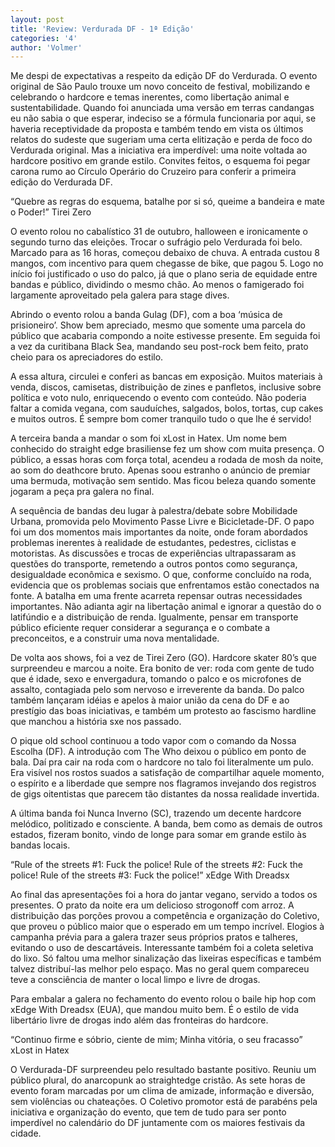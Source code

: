 ```yaml
---
layout: post
title: 'Review: Verdurada DF - 1ª Edição'
categories: '4'
author: 'Volmer'
---
```


Me despi de expectativas a respeito da edição DF do Verdurada. O evento original de
São Paulo trouxe um novo conceito de festival, mobilizando e celebrando o hardcore
e temas inerentes, como libertação animal e sustentabilidade. Quando foi anunciada
uma versão em terras candangas eu não sabia o que esperar, indeciso se a fórmula
funcionaria por aqui, se haveria receptividade da proposta e também tendo em vista
os últimos relatos do sudeste que sugeriam uma certa elitização e perda de foco do
Verdurada original. Mas a iniciativa era imperdível: uma noite voltada ao hardcore
positivo em grande estilo. Convites feitos, o esquema foi pegar carona rumo ao Círculo
Operário do Cruzeiro para conferir a primeira edição do Verdurada DF.

“Quebre as regras do esquema, batalhe por si só,
queime a bandeira e mate o Poder!”
Tirei Zero

O evento rolou no cabalístico 31 de outubro, halloween e ironicamente o segundo turno
das eleições. Trocar o sufrágio pelo Verdurada foi belo. Marcado para as 16 horas,
começou debaixo de chuva. A entrada custou 8 mangos, com incentivo para quem chegasse
de bike, que pagou 5. Logo no início foi justificado o uso do palco, já que o plano
seria de equidade entre bandas e público, dividindo o mesmo chão. Ao menos o famigerado
foi largamente aproveitado pela galera para stage dives.

Abrindo o evento rolou a banda Gulag (DF), com a boa ‘música de prisioneiro’. Show bem
apreciado, mesmo que somente uma parcela do público que acabaria compondo a noite
estivesse presente. Em seguida foi a vez da curitibana Black Sea, mandando seu post-rock
bem feito, prato cheio para os apreciadores do estilo.

A essa altura, circulei e conferi as bancas em exposição. Muitos materiais à venda, discos,
camisetas, distribuição de zines e panfletos, inclusive sobre política e voto nulo,
enriquecendo o evento com conteúdo. Não poderia faltar a comida vegana, com sauduíches,
salgados, bolos, tortas, cup cakes e muitos outros. É sempre bom comer tranquilo tudo o
que lhe é servido!

A terceira banda a mandar o som foi xLost in Hatex. Um nome bem conhecido do straight
edge brasiliense fez um show com muita presença. O público, a essas horas com força total,
acendeu a rodada de mosh da noite, ao som do deathcore bruto. Apenas soou estranho o
anúncio de premiar uma bermuda, motivação sem sentido. Mas ficou beleza quando somente
jogaram a peça pra galera no final.

A sequência de bandas deu lugar à palestra/debate sobre Mobilidade Urbana, promovida pelo
Movimento Passe Livre e Bicicletade-DF. O papo foi um dos momentos mais importantes da
noite, onde foram abordados problemas inerentes à realidade de estudantes, pedestres,
ciclistas e motoristas. As discussões e trocas de experiências ultrapassaram as questões
do transporte, remetendo a outros pontos como segurança, desigualdade econômica e sexismo.
O que, conforme concluído na roda, evidencia que os problemas sociais que enfrentamos
estão conectados na fonte. A batalha em uma frente acarreta repensar outras necessidades
importantes. Não adianta agir na libertação animal e ignorar a questão do o latifúndio e
a distribuição de renda. Igualmente, pensar em transporte público eficiente requer considerar
a segurança e o combate a preconceitos, e a construir uma nova mentalidade.

De volta aos shows, foi a vez de Tirei Zero (GO). Hardcore skater 80’s que surpreendeu e
marcou a noite. Era bonito de ver: roda com gente de tudo que é idade, sexo e envergadura,
tomando o palco e os microfones de assalto, contagiada pelo som nervoso e irreverente da
banda. Do palco também lançaram idéias e apelos à maior união da cena do DF e ao prestígio
das boas iniciativas, e também um protesto ao fascismo hardline que manchou a história sxe
nos passado.

O pique old school continuou a todo vapor com o comando da Nossa Escolha (DF). A introdução
com The Who deixou o público em ponto de bala. Daí pra cair na roda com o hardcore no talo
foi literalmente um pulo. Era visível nos rostos suados a satisfação de  compartilhar
aquele momento, o espírito e a liberdade que sempre nos flagramos invejando dos registros
de gigs oitentistas que parecem tão distantes da nossa realidade invertida.

A última banda foi Nunca Inverno (SC), trazendo um decente hardcore melódico, politizado e
consciente. A banda, bem como as demais de outros estados, fizeram bonito, vindo de longe
para somar em grande estilo às bandas locais.

“Rule of the streets #1: Fuck the police!
Rule of the streets #2: Fuck the police!
Rule of the streets #3: Fuck the police!”
xEdge With Dreadsx

Ao final das apresentações foi a hora do jantar vegano, servido a todos os presentes. O
prato da noite era um delicioso strogonoff com arroz. A distribuição das porções provou a
competência e organização do Coletivo, que proveu o público maior que o esperado em um
tempo incrível. Elogios à campanha prévia para a galera trazer seus próprios pratos e
talheres, evitando o uso de descartáveis. Interessante também foi a coleta seletiva do
lixo. Só faltou uma melhor sinalização das lixeiras específicas e também talvez distribuí-las
melhor pelo espaço. Mas no geral quem compareceu teve a consciência de manter o local limpo
e livre de drogas.

Para embalar a galera no fechamento do evento rolou o baile hip hop com xEdge With Dreadsx
(EUA), que mandou muito bem. É o estilo de vida libertário livre de drogas indo além das
fronteiras do hardcore.

“Continuo firme e sóbrio, ciente de mim;
Minha vitória, o seu fracasso”
xLost in Hatex

O Verdurada-DF surpreendeu pelo resultado bastante positivo. Reuniu um público plural, do
anarcopunk ao straightedge cristão. As sete horas de evento foram marcadas por um clima de
amizade, informação e diversão, sem violências ou chateações. O Coletivo promotor está de
parabéns pela iniciativa e organização do evento, que tem de tudo para ser ponto imperdível
no calendário do DF juntamente com os maiores festivais da cidade.

